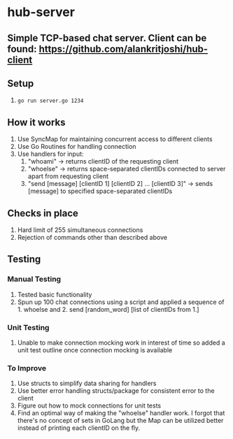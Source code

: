 # hub-server

## Simple TCP-based chat server. Client can be found: https://github.com/alankritjoshi/hub-client

## Setup
1. `go run server.go 1234`

## How it works
1. Use SyncMap for maintaining concurrent access to different clients
2. Use Go Routines for handling connection
3. Use handlers for input:
    1. "whoami" -> returns clientID of the requesting client
    2. "whoelse" -> returns space-separated clientIDs connected to server apart from requesting client
    3. "send [message] [clientID 1] [clientID 2] ... [clientID 3]" -> sends [message] to specified space-separated clientIDs

## Checks in place
1. Hard limit of 255 simultaneous connections
2. Rejection of commands other than described above

## Testing

### Manual Testing
1. Tested basic functionality
2. Spun up 100 chat connections using a script and applied a sequence of 1. whoelse and 2. send [random_word] [list of clientIDs from 1.]

### Unit Testing
1. Unable to make connection mocking work in interest of time so added a unit test outline once connection mocking is available

### To Improve
1. Use structs to simplify data sharing for handlers
2. Use better error handling structs/package for consistent error to the client
3. Figure out how to mock connections for unit tests
4. Find an optimal way of making the "whoelse" handler work. I forgot that there's no concept of sets in GoLang but the Map can be utilized better instead of printing each clientID on the fly.

